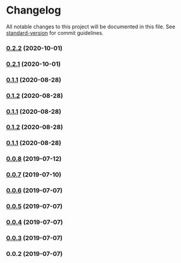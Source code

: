 # Changelog

All notable changes to this project will be documented in this file. See [standard-version](https://github.com/conventional-changelog/standard-version) for commit guidelines.

### [0.2.2](https://github.com/funkel1989/nuxt-auth0-spa/compare/v0.2.1...v0.2.2) (2020-10-01)

### [0.2.1](https://github.com/funkel1989/nuxt-auth0-spa/compare/v0.1.1...v0.2.1) (2020-10-01)

### [0.1.1](https://github.com/alanprivet/nuxt-auth0-spa/compare/v0.1.0...v0.1.1) (2020-08-28)

### [0.1.2](https://github.com/alanprivet/nuxt-auth0-spa/compare/v0.1.0...v0.1.2) (2020-08-28)

### [0.1.1](https://github.com/alanprivet/nuxt-auth0-spa/compare/v0.1.2...v0.1.1) (2020-08-28)

### [0.1.2](https://github.com/alanprivet/nuxt-auth0-spa/compare/v0.1.1...v0.1.2) (2020-08-28)

### [0.1.1](https://github.com/alanprivet/nuxt-auth0-spa/compare/v0.0.8...v0.1.1) (2020-08-28)

### [0.0.8](https://github.com/corocn/auth0-spa-module/compare/v0.0.7...v0.0.8) (2019-07-12)



### [0.0.7](https://github.com/corocn/auth0-spa-module/compare/v0.0.6...v0.0.7) (2019-07-10)



### [0.0.6](https://github.com/corocn/auth0-spa-module/compare/v0.0.5...v0.0.6) (2019-07-07)



### [0.0.5](https://github.com/corocn/auth0-spa-module/compare/v0.0.4...v0.0.5) (2019-07-07)



### [0.0.4](https://github.com/corocn/auth0-spa-module/compare/v0.0.3...v0.0.4) (2019-07-07)



### [0.0.3](https://github.com/corocn/auth0-spa-module/compare/v0.0.2...v0.0.3) (2019-07-07)



### 0.0.2 (2019-07-07)
